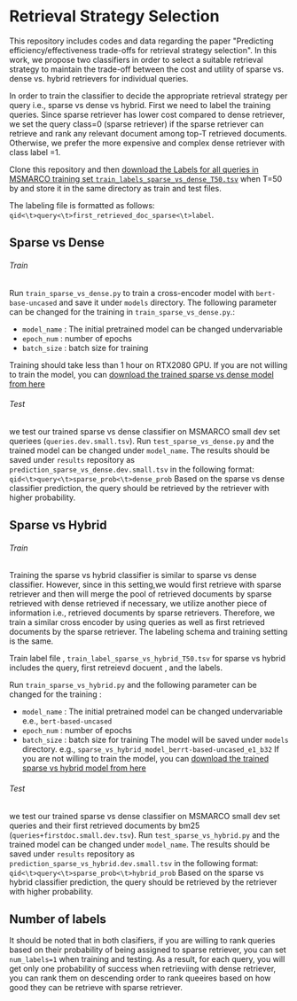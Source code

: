 # Retrieval Strategy Selection
This repository includes codes and data regarding the paper "Predicting efficiency/effectiveness trade-offs for retrieval strategy selection".
In this work, we propose two classifiers in order to select a suitable retrieval strategy to maintain the trade-off between the cost and utility of  sparse vs. dense vs. hybrid retrievers for individual queries.

In order to train the classifier to decide the appropriate retrieval strategy per query i.e., sparse vs dense vs hybrid. First we need to label the training queries. Since sparse retriever has lower cost compared to dense retriever, we set the query class=0 (sparse retriever) if the sparse retriever can retrieve and rank any relevant document among top-T retrieved documents. Otherwise, we prefer the more expensive and complex dense retriever with class label =1.

Clone this repository and then [download the Labels for all queries in MSMARCO training set ```train_labels_sparse_vs_dense_T50.tsv```](https://drive.google.com/file/d/1zg1OLsLF-4ekvKTGa45KkQWHgg06Ny0Y/view?usp=sharing) when T=50 by  and store it in the same directory as train and test files.

The labeling file is formatted as follows:
 ```qid<\t>query<\t>first_retrieved_doc_sparse<\t>label```. 

## Sparse vs Dense

###### Train


Run ```train_sparse_vs_dense.py``` to train a cross-encoder model with ```bert-base-uncased``` and save it under ```models``` directory. The following parameter can be changed for the training  in ```train_sparse_vs_dense.py```.:
*  ```model_name``` : The initial pretrained model can be changed undervariable
*  ```epoch_num``` : number of epochs
*  ```batch_size``` : batch size for training

Training should take less than 1 hour on RTX2080 GPU.
If you are not willing to train the model, you can [download the trained sparse vs dense model from here](https://drive.google.com/drive/folders/1ThWLQ7czP1UgXFLy174D-ua6RyL-YxGD?usp=sharing)
###### Test
we test our trained sparse vs dense classifier on MSMARCO small dev set queriees (```queries.dev.small.tsv```). Run ```test_sparse_vs_dense.py``` and the trained model can be changed under ```model_name```. The results should be saved under ```results``` repository as ```prediction_sparse_vs_dense.dev.small.tsv``` in the following format:
```qid<\t>query<\t>sparse_prob<\t>dense_prob```
Based on the sparse vs dense classifier prediction, the query should be retrieved by the retriever with higher probability.


## Sparse vs Hybrid

###### Train
Training the sparse vs hybrid classifier is similar to sparse vs dense classifier. However, since in this setting,we would first retrieve with sparse retriever and then will merge the pool of retrieved documents by sparse retrieved with dense retrieved if necessary, we utilize another piece of information i.e., retrieved documents by sparse retrievers. Therefore, we train a similar cross encoder by using queries as well as first retrieved documents by the sparse retriever. The labeling schema and training setting is the same.

Train label file , ```train_label_sparse_vs_hybrid_T50.tsv``` for sparse vs hybrid includes the query, first retreievd docuent , and the labels. 

Run ``````train_sparse_vs_hybrid.py``````  and the following parameter can be changed for the training :
*  ```model_name``` : The initial pretrained model can be changed undervariable e.e., ```bert-based-uncased```
*  ```epoch_num``` : number of epochs
*  ```batch_size``` : batch size for training
The model will be saved under ```models``` directory. e.g., ```sparse_vs_hybrid_model_berrt-based-uncased_e1_b32```
If you are not willing to train the model, you can [download the trained sparse vs hybrid model from here](https://drive.google.com/drive/folders/1e-Gj23_84FsBEiA0V_oxCuvp0apOdH69?usp=sharing)

###### Test
we test our trained sparse vs dense classifier on MSMARCO small dev set queries and their first retrieved documents by bm25  (```queries+firstdoc.small.dev.tsv```). Run ```test_sparse_vs_hybrid.py``` and the trained model can be changed under ```model_name```. The results should be saved under ```results``` repository as ```prediction_sparse_vs_hybrid.dev.small.tsv``` in the following format:
```qid<\t>query<\t>sparse_prob<\t>hybrid_prob```
Based on the sparse vs hybrid classifier prediction, the query should be retrieved by the retriever with higher probability.

## Number of labels
It should be noted that in both clasifiers, if you are willing to rank queries based on their probability of being assigned to sparse retriever, you can set ```num_labels=1``` when training and testing. As a result, for each query, you will get only one probability of success when retrieviing with dense retriever, you can rank them on descending order to rank queeires based on how good they can be retrieve with sparse retriever. 

